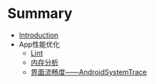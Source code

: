 # Summary

* [Introduction](README.md)
* App性能优化
   * [Lint](lint_analyze.md)
   * [内存分析](内存分析.md)
   * [界面流畅度——AndroidSystemTrace](界面流畅度分析——androidsystemtrace.md)

